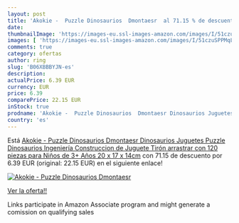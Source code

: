 ```yaml
---
layout: post
title: 'Akokie -  Puzzle Dinosaurios  Dmontaesr  al 71.15 % de descuento'
date: 
thumbnailImage: 'https://images-eu.ssl-images-amazon.com/images/I/51czuSPPMqL._SL200_.jpg'
images: [ 'https://images-eu.ssl-images-amazon.com/images/I/51czuSPPMqL._SL200_.jpg' ]
comments: true
category: ofertas
author: ring
slug: 'B06XBBBYJN-es'
description:
actualPrice: 6.39 EUR
currency: EUR
price: 6.39
comparePrice: 22.15 EUR
inStock: true
prodname: 'Akokie -  Puzzle Dinosaurios  Dmontaesr Dinosaurios Juguetes  Puzzle Dinosaurios Ingeniería Construccion de Juguete Tirón arrastrar con 120 piezas  para Niños de 3+ Años 20 x 17 x 14cm'
country: 'es'
---
```


Está [Akokie -  Puzzle Dinosaurios  Dmontaesr Dinosaurios Juguetes  Puzzle Dinosaurios Ingeniería Construccion de Juguete Tirón arrastrar con 120 piezas  para Niños de 3+ Años 20 x 17 x 14cm](https://www.amazon.es/dp/B06XBBBYJN/?tag=tolees-21) con 71.15 de descuento por 6.39 EUR (original: 22.15 EUR) en el siguiente enlace!

[![Akokie -  Puzzle Dinosaurios  Dmontaesr ](https://images-eu.ssl-images-amazon.com/images/I/51czuSPPMqL._SL200_.jpg)](https://www.amazon.es/dp/B06XBBBYJN/?tag=tolees-21)

[Ver la oferta!!](https://www.amazon.es/dp/B06XBBBYJN/?tag=tolees-21)

Links participate in Amazon Associate program and might generate a comission on qualifying sales



